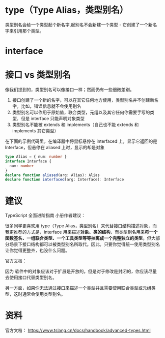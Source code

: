 # type（Type Alias，类型别名）

类型别名会给一个类型起个新名字,起别名不会新建一个类型 - 它创建了一个新名字来引用那个类型。

# interface

# 接口 vs 类型别名

像我们提到的，类型别名可以像接口一样；然而仍有一些细微差别。

1. 接口创建了一个新的名字，可以在其它任何地方使用，类型别名并不创建新名字，比如，错误信息就不会使用别名
2. 类型别名可以作用于原始值，联合类型，元组以及其它任何你需要手写的类型，但是 interface 只能声明对象类型
3. 类型别名不能被 extends 和 implements（自己也不能 extends 和 implements 其它类型）

在下面的示例代码里，在编译器中将鼠标悬停在 interfaced 上，显示它返回的是 Interface，但悬停在 aliased 上时，显示的却是对象

```ts
type Alias = { num: number }
interface Interface {
  num: number
}
declare function aliased(arg: Alias): Alias
declare function interfaced(arg: Interface): Interface
```

# 建议

TypeScript 全面进阶指南 小册作者建议：

很多同学更喜欢用 type（Type Alias，类型别名）来代替接口结构描述对象，而我更推荐的方式是，interface 用来描述**对象、类的结构**，而类型别名用来**将一个函数签名、一组联合类型、一个工具类型等等抽离成一个完整独立的类型**。但大部分场景下接口结构都可以被类型别名所取代，因此，只要你觉得统一使用类型别名让你觉得更整齐，也没什么问题。

官方文档：

因为 软件中的对象应该对于扩展是开放的，但是对于修改是封闭的，你应该尽量去使用接口代替类型别名。

另一方面，如果你无法通过接口来描述一个类型并且需要使用联合类型或元组类型，这时通常会使用类型别名。

# 资料

官方文档： https://www.tslang.cn/docs/handbook/advanced-types.html
